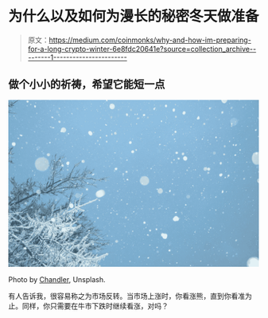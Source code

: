 # 为什么以及如何为漫长的秘密冬天做准备

> 原文：<https://medium.com/coinmonks/why-and-how-im-preparing-for-a-long-crypto-winter-6e8fdc20641e?source=collection_archive---------1----------------------->

## 做个小小的祈祷，希望它能短一点

![](img/38afce433b5d6b55bb296d93b5de6ea3.png)

Photo by [Chandler](https://unsplash.com/@chanphoto), Unsplash.

有人告诉我，很容易称之为市场反转。当市场上涨时，你看涨熊，直到你看准为止。同样，你只需要在牛市下跌时继续看涨，对吗？